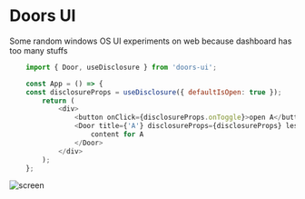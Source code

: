 # Doors UI

Some random windows OS UI experiments on web because dashboard has too many stuffs

```javascript
    import { Door, useDisclosure } from 'doors-ui';

    const App = () => {
    const disclosureProps = useDisclosure({ defaultIsOpen: true });
        return (
            <div>
                <button onClick={disclosureProps.onToggle}>open A</button>
                <Door title={'A'} disclosureProps={disclosureProps} lessThanScreen={true}>
                    content for A
                </Door>
            </div>
        );
    };
```
![screen](https://user-images.githubusercontent.com/35160613/149459492-0a9a3e55-bc77-4b73-81b0-fb5126cd8d73.gif)

